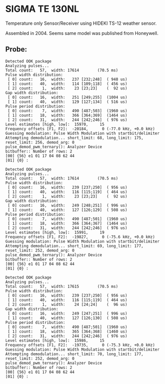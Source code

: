 SIGMA TE 130NL
==============

Temperature only Sensor/Receiver using HIDEKI TS-12 weather sensor.

Assembled in 2004. Seems same model was published from Honeywell.

Probe:
------

	Detected OOK package
	Analyzing pulses...
	Total count:   57,  width: 17614		(70.5 ms)
	Pulse width distribution:
	 [ 0] count:   16,  width:   237 [232;248]	( 948 us)
	 [ 1] count:   40,  width:   114 [109;118]	( 456 us)
	 [ 2] count:    1,  width:    23 [23;23]	(  92 us)
	Gap width distribution:
	 [ 0] count:   16,  width:   251 [249;255]	(1004 us)
	 [ 1] count:   40,  width:   129 [127;134]	( 516 us)
	Pulse period distribution:
	 [ 0] count:    7,  width:   490 [487;503]	(1960 us)
	 [ 1] count:   18,  width:   366 [364;369]	(1464 us)
	 [ 2] count:   31,  width:   244 [242;246]	( 976 us)
	Level estimates [high, low]:  15970,     15
	Frequency offsets [F1, F2]:  -20184,      0	(-77.0 kHz, +0.0 kHz)
	Guessing modulation: Pulse Width Modulation with startbit/delimiter
	Attempting demodulation... short_limit: 68, long_limit: 175, reset_limit: 256, demod_arg: 0
	pulse_demod_pwm_ternary(): Analyzer Device 
	bitbuffer:: Number of rows: 2 
	[00] {56} e1 01 17 04 08 62 44 
	[01] {0} : 

	Detected OOK package
	Analyzing pulses...
	Total count:   57,  width: 17614		(70.5 ms)
	Pulse width distribution:
	 [ 0] count:   16,  width:   239 [237;250]	( 956 us)
	 [ 1] count:   40,  width:   116 [115;119]	( 464 us)
	 [ 2] count:    1,  width:    23 [23;23]	(  92 us)
	Gap width distribution:
	 [ 0] count:   16,  width:   249 [248;251]	( 996 us)
	 [ 1] count:   40,  width:   127 [126;129]	( 508 us)
	Pulse period distribution:
	 [ 0] count:    7,  width:   490 [487;501]	(1960 us)
	 [ 1] count:   18,  width:   366 [364;367]	(1464 us)
	 [ 2] count:   31,  width:   244 [242;246]	( 976 us)
	Level estimates [high, low]:  15991,     19
	Frequency offsets [F1, F2]:  -19827,      0	(-75.6 kHz, +0.0 kHz)
	Guessing modulation: Pulse Width Modulation with startbit/delimiter
	Attempting demodulation... short_limit: 69, long_limit: 177, reset_limit: 252, demod_arg: 0
	pulse_demod_pwm_ternary(): Analyzer Device 
	bitbuffer:: Number of rows: 2 
	[00] {56} e1 01 17 04 08 62 44 
	[01] {0} : 

	Detected OOK package
	Analyzing pulses...
	Total count:   57,  width: 17615		(70.5 ms)
	Pulse width distribution:
	 [ 0] count:   16,  width:   239 [237;250]	( 956 us)
	 [ 1] count:   40,  width:   116 [115;119]	( 464 us)
	 [ 2] count:    1,  width:    24 [24;24]	(  96 us)
	Gap width distribution:
	 [ 0] count:   16,  width:   249 [247;251]	( 996 us)
	 [ 1] count:   40,  width:   127 [126;130]	( 508 us)
	Pulse period distribution:
	 [ 0] count:    7,  width:   490 [487;501]	(1960 us)
	 [ 1] count:   18,  width:   365 [364;368]	(1460 us)
	 [ 2] count:   31,  width:   244 [242;246]	( 976 us)
	Level estimates [high, low]:  15986,     15
	Frequency offsets [F1, F2]:  -19735,      0	(-75.3 kHz, +0.0 kHz)
	Guessing modulation: Pulse Width Modulation with startbit/delimiter
	Attempting demodulation... short_limit: 70, long_limit: 177, reset_limit: 252, demod_arg: 0
	pulse_demod_pwm_ternary(): Analyzer Device 
	bitbuffer:: Number of rows: 2 
	[00] {56} e1 01 17 04 08 62 44 
	[01] {0} : 

